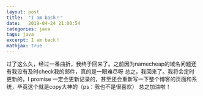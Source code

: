 ```yaml
---
layout: post
title:  "I am back！"
date:   2019-04-24 21:00:54
categories: java
tags: java
excerpt: I am back！
mathjax: true
---
```


过了这么久，经过一番曲折，我终于回来了。之前因为namecheap的域名问题还有我没有及时check我的邮件，真的是一眼难尽呀
总之，我回来了。我将会定时更新的，I promise
一定会更新记录的，甚至还会重新写一下整个博客的页面和系统，毕竟这个就是copy大神的（ps：我也不是很喜欢）
总之加油啦！
